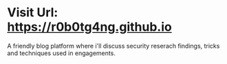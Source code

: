 # Visit Url: https://r0b0tg4ng.github.io

A friendly blog platform where i'll discuss security reserach findings, tricks and techniques used in engagements.
